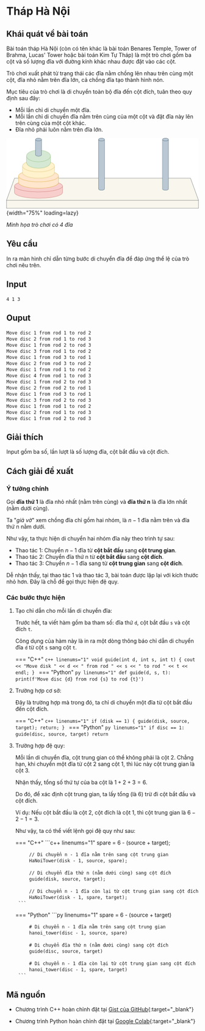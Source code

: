 # Tháp Hà Nội

## Khái quát về bài toán

Bài toán tháp Hà Nội (còn có tên khác là bài toán Benares Temple, Tower of Brahma, Lucas' Tower hoặc bài toán Kim Tự Tháp) là một trò chơi gồm ba cột và số lượng đĩa với đường kính khác nhau được đặt vào các cột.

Trò chơi xuất phát từ trạng thái các đĩa nằm chồng lên nhau trên cùng một cột, đĩa nhỏ nằm trên đĩa lớn, cả chồng đĩa tạo thành hình nón.

Mục tiêu của trò chơi là di chuyển toàn bộ đĩa đến cột đích, tuân theo quy định sau đây:

- Mỗi lần chỉ di chuyển một đĩa.
- Mỗi lần chỉ di chuyển đĩa nằm trên cùng của một cột và đặt đĩa này lên trên cùng của một cột khác.
- Đĩa nhỏ phải luôn nằm trên đĩa lớn.

![Minh họa trò chơi có 4 đĩa](./images/ha-noi-tower.svg){width="75%" loading=lazy}

*Minh họa trò chơi có 4 đĩa*

## Yêu cầu

In ra màn hình chỉ dẫn từng bước di chuyển đĩa để đáp ứng thể lệ của trò chơi nêu trên.

## Input

```pycon
4 1 3
```

## Ouput

```pycon
Move disc 1 from rod 1 to rod 2  
Move disc 2 from rod 1 to rod 3  
Move disc 1 from rod 2 to rod 3  
Move disc 3 from rod 1 to rod 2  
Move disc 1 from rod 3 to rod 1  
Move disc 2 from rod 3 to rod 2  
Move disc 1 from rod 1 to rod 2  
Move disc 4 from rod 1 to rod 3  
Move disc 1 from rod 2 to rod 3  
Move disc 2 from rod 2 to rod 1  
Move disc 1 from rod 3 to rod 1  
Move disc 3 from rod 2 to rod 3  
Move disc 1 from rod 1 to rod 2  
Move disc 2 from rod 1 to rod 3  
Move disc 1 from rod 2 to rod 3  
```

## Giải thích

Input gồm ba số, lần lượt là số lượng đĩa, cột bắt đầu và cột đích.

## Cách giải đề xuất

### Ý tưởng chính

Gọi **đĩa thứ 1** là đĩa nhỏ nhất (nằm trên cùng) và **đĩa thứ n** là đĩa lớn nhất (nằm dưới cùng). 

Ta "*giả vờ*" xem chồng đĩa chỉ gồm hai nhóm, là $n - 1$ đĩa nằm trên và đĩa thứ n nằm dưới.

Như vậy, ta thực hiện di chuyển hai nhóm đĩa này theo trình tự sau:

- Thao tác 1: Chuyển $n - 1$ đĩa từ **cột bắt đầu** sang **cột trung gian**.
- Thao tác 2: Chuyển đĩa thứ n từ **cột bắt đầu** sang **cột đích**.
- Thao tác 3: Chuyển $n - 1$ đĩa sang từ **cột trung gian** sang **cột đích**.

Dễ nhận thấy, tại thao tác 1 và thao tác 3, bài toán được lặp lại với kích thước nhỏ hơn. Đây là chỗ để gọi thực hiện đệ quy. 

### Các bước thực hiện

1. Tạo chỉ dẫn cho mỗi lần di chuyển đĩa:

    Trước hết, ta viết hàm gồm ba tham số: đĩa thứ `d`, cột bắt đầu `s` và cột đích `t`.
    
    Công dụng của hàm này là in ra một dòng thông báo chỉ dẫn di chuyển đĩa `d` từ cột `s` sang cột `t`.

    === "C++"
        ```c++ linenums="1"
        void guide(int d, int s, int t)
        {
            cout << "Move disk " << d << " from rod " << s << " to rod " << t << endl;
        }
        ```
    === "Python"
        ```py linenums="1"
        def guide(d, s, t):
            print(f'Move disc {d} from rod {s} to rod {t}')
        ```

2. Trường hợp cơ sở:

    Đây là trường hợp mà trong đó, ta chỉ di chuyển một đĩa từ cột bắt đầu đến cột đích.

    === "C++"
        ```c++ linenums="1"
        if (disk == 1)
        {
            guide(disk, source, target);
            return;
        }
        ```
    === "Python"
        ```py linenums="1"
        if disc == 1:
            guide(disc, source, target)
            return
        ```

3. Trường hợp đệ quy:

    Mỗi lần di chuyển đĩa, cột trung gian có thể không phải là cột 2. Chẳng hạn, khi chuyển một đĩa từ cột 2 sang cột 1, thì lúc này cột trung gian là cột 3.

    Nhận thấy, tổng số thứ tự của ba cột là $1 + 2 + 3 = 6$.

    Do đó, để xác định cột trung gian, ta lấy tổng (là 6) trừ đi cột bắt đầu và cột đích.

    Ví dụ: Nếu cột bắt đầu là cột 2, cột đích là cột 1, thì cột trung gian là $6 - 2 - 1 = 3$.

    Như vậy, ta có thể viết lệnh gọi đệ quy như sau:

    === "C++"
        ```c++ linenums="1"
            spare = 6 - (source + target);
            
            // Di chuyển n - 1 đĩa nằm trên sang cột trung gian
            HaNoiTower(disk - 1, source, spare);

            // Di chuyển đĩa thứ n (nằm dưới cùng) sang cột đích
            guide(disk, source, target);

            // Di chuyển n - 1 đĩa còn lại từ cột trung gian sang cột đích
            HaNoiTower(disk - 1, spare, target);
        ```
    === "Python"
        ```py linenums="1"
            spare = 6 - (source + target)

            # Di chuyển n - 1 đĩa nằm trên sang cột trung gian
            hanoi_tower(disc - 1, source, spare)

            # Di chuyển đĩa thứ n (nằm dưới cùng) sang cột đích 
            guide(disc, source, target)

            # Di chuyển n - 1 đĩa còn lại từ cột trung gian sang cột đích
            hanoi_tower(disc - 1, spare, target)
        ```

## Mã nguồn

- Chương trình C++ hoàn chỉnh đặt tại [Gist của GitHub](https://gist.github.com/vtchitruong/d13701c239e3d31af412a8c3e2a4c009){:target="_blank"}

- Chương trình Python hoàn chỉnh đặt tại [Google Colab](https://colab.research.google.com/drive/1MDK_03352u5FH6YLMl37J3pHSFF7YWXe?usp=sharing){:target="_blank"}
